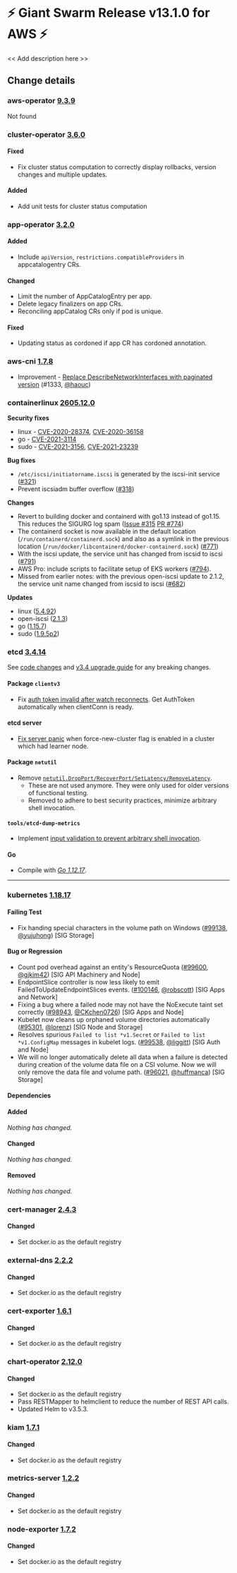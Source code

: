 # :zap: Giant Swarm Release v13.1.0 for AWS :zap:

<< Add description here >>

## Change details


### aws-operator [9.3.9](https://github.com/giantswarm/aws-operator/releases/tag/v9.3.9)

Not found


### cluster-operator [3.6.0](https://github.com/giantswarm/cluster-operator/releases/tag/v3.6.0)

#### Fixed
- Fix cluster status computation to correctly display rollbacks, version changes and multiple updates.
#### Added
- Add unit tests for cluster status computation



### app-operator [3.2.0](https://github.com/giantswarm/app-operator/releases/tag/v3.2.0)

#### Added
- Include `apiVersion`, `restrictions.compatibleProviders` in appcatalogentry CRs.
#### Changed
- Limit the number of AppCatalogEntry per app.
- Delete legacy finalizers on app CRs.
- Reconciling appCatalog CRs only if pod is unique.
#### Fixed
- Updating status as cordoned if app CR has cordoned annotation.



### aws-cni [1.7.8](https://github.com/aws/amazon-vpc-cni-k8s/releases/tag/v1.7.8)

* Improvement - [Replace DescribeNetworkInterfaces with paginated version](https://github.com/aws/amazon-vpc-cni-k8s/pull/1333) (#1333, [@haouc](https://github.com/haouc))



### containerlinux [2605.12.0](https://www.flatcar-linux.org/releases/#release-2605.12.0)

**Security fixes**

*   linux - [CVE-2020-28374](https://nvd.nist.gov/vuln/detail/CVE-2020-28374), [CVE-2020-36158](https://nvd.nist.gov/vuln/detail/CVE-2020-36158)
*   go - [CVE-2021-3114](https://github.com/golang/go/issues/43786)
*   sudo - [CVE-2021-3156](https://nvd.nist.gov/vuln/detail/CVE-2021-3156), [CVE-2021-23239](https://nvd.nist.gov/vuln/detail/CVE-2021-23239)

**Bug fixes**

*   `/etc/iscsi/initiatorname.iscsi` is generated by the iscsi-init service ([#321](https://github.com/kinvolk/Flatcar/issues/321))
*   Prevent iscsiadm buffer overflow ([#318](https://github.com/kinvolk/Flatcar/issues/318))

**Changes**

*   Revert to building docker and containerd with go1.13 instead of go1.15. This reduces the SIGURG log spam ([Issue #315](https://github.com/kinvolk/Flatcar/issues/315) [PR #774](https://github.com/kinvolk/coreos-overlay/pull/774))
*   The containerd socket is now available in the default location (`/run/containerd/containerd.sock`) and also as a symlink in the previous location (`/run/docker/libcontainerd/docker-containerd.sock`) ([#771](https://github.com/kinvolk/coreos-overlay/pull/771))
*   With the iscsi update, the service unit has changed from iscsid to iscsi ([#791](https://github.com/kinvolk/coreos-overlay/pull/791))
*   AWS Pro: include scripts to facilitate setup of EKS workers ([#794](https://github.com/kinvolk/coreos-overlay/pull/794)).
*   Missed from earlier notes: with the previous open-iscsi update to 2.1.2, the service unit name changed from iscsid to iscsi ([#682](https://github.com/kinvolk/coreos-overlay/pull/682))

**Updates**

*   linux ([5.4.92](https://lwn.net/Articles/843687/))
*   open-iscsi ([2.1.3](https://github.com/open-iscsi/open-iscsi/releases/tag/2.1.3))
*   go ([1.15.7](https://go.googlesource.com/go/+/refs/tags/go1.15.7))
*   sudo ([1.9.5p2](https://github.com/sudo-project/sudo/releases/tag/SUDO_1_9_5p2))


### etcd [3.4.14](https://github.com/etcd-io/etcd/releases/tag/v3.4.14)

See [code changes](https://github.com/etcd-io/etcd/compare/v3.4.13...v3.4.14) and [v3.4 upgrade guide](https://etcd.io/docs/latest/upgrades/upgrade_3_4/) for any breaking changes.
#### Package `clientv3`
- Fix [auth token invalid after watch reconnects](https://github.com/etcd-io/etcd/pull/12264). Get AuthToken automatically when clientConn is ready.
#### etcd server
- [Fix server panic](https://github.com/etcd-io/etcd/pull/12288) when force-new-cluster flag is enabled in a cluster which had learner node.
#### Package `netutil`
- Remove [`netutil.DropPort/RecoverPort/SetLatency/RemoveLatency`](https://github.com/etcd-io/etcd/pull/12491).
  - These are not used anymore. They were only used for older versions of functional testing.
  - Removed to adhere to best security practices, minimize arbitrary shell invocation.
#### `tools/etcd-dump-metrics`
- Implement [input validation to prevent arbitrary shell invocation](https://github.com/etcd-io/etcd/pull/12491).
#### Go
- Compile with [*Go 1.12.17*](https://golang.org/doc/devel/release.html#go1.12).
<hr>



### kubernetes [1.18.17](https://github.com/kubernetes/kubernetes/releases/tag/v1.18.17)

#### Failing Test
- Fix handing special characters in the volume path on Windows ([#99138](https://github.com/kubernetes/kubernetes/pull/99138), [@yujuhong](https://github.com/yujuhong)) [SIG Storage]
#### Bug or Regression
- Count pod overhead against an entity's ResourceQuota ([#99600](https://github.com/kubernetes/kubernetes/pull/99600), [@gjkim42](https://github.com/gjkim42)) [SIG API Machinery and Node]
- EndpointSlice controller is now less likely to emit FailedToUpdateEndpointSlices events. ([#100146](https://github.com/kubernetes/kubernetes/pull/100146), [@robscott](https://github.com/robscott)) [SIG Apps and Network]
- Fixing a bug where a failed node may not have the NoExecute taint set correctly ([#98943](https://github.com/kubernetes/kubernetes/pull/98943), [@CKchen0726](https://github.com/CKchen0726)) [SIG Apps and Node]
- Kubelet now cleans up orphaned volume directories automatically ([#95301](https://github.com/kubernetes/kubernetes/pull/95301), [@lorenz](https://github.com/lorenz)) [SIG Node and Storage]
- Resolves spurious `Failed to list *v1.Secret` or `Failed to list *v1.ConfigMap` messages in kubelet logs. ([#99538](https://github.com/kubernetes/kubernetes/pull/99538), [@liggitt](https://github.com/liggitt)) [SIG Auth and Node]
- We will no longer automatically delete all data when a failure is detected during creation of the volume data file on a CSI volume. Now we will only remove the data file and volume path. ([#96021](https://github.com/kubernetes/kubernetes/pull/96021), [@huffmanca](https://github.com/huffmanca)) [SIG Storage]
#### Dependencies
#### Added
_Nothing has changed._
#### Changed
_Nothing has changed._
#### Removed
_Nothing has changed._



### cert-manager [2.4.3](https://github.com/giantswarm/cert-manager-app/releases/tag/v2.4.3)

#### Changed
- Set docker.io as the default registry



### external-dns [2.2.2](https://github.com/giantswarm/external-dns-app/releases/tag/v2.2.2)

#### Changed
- Set docker.io as the default registry



### cert-exporter [1.6.1](https://github.com/giantswarm/cert-exporter/releases/tag/v1.6.1)

#### Changed
- Set docker.io as the default registry



### chart-operator [2.12.0](https://github.com/giantswarm/chart-operator/releases/tag/v2.12.0)

#### Changed
- Set docker.io as the default registry
- Pass RESTMapper to helmclient to reduce the number of REST API calls.
- Updated Helm to v3.5.3.



### kiam [1.7.1](https://github.com/giantswarm/kiam-app/releases/tag/v1.7.1)

#### Changed
- Set docker.io as the default registry



### metrics-server [1.2.2](https://github.com/giantswarm/metrics-server-app/releases/tag/v1.2.2)

#### Changed
- Set docker.io as the default registry



### node-exporter [1.7.2](https://github.com/giantswarm/node-exporter-app/releases/tag/v1.7.2)

#### Changed
- Set docker.io as the default registry



